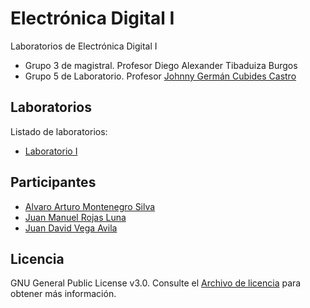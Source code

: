 # Electrónica Digital I

Laboratorios de Electrónica Digital I 

- Grupo 3 de magistral. Profesor Diego Alexander Tibaduiza Burgos
- Grupo 5 de Laboratorio. Profesor [Johnny Germán Cubides Castro](https://github.com/johnnycubides)

## Laboratorios

Listado de laboratorios:

- [Laboratorio I](https://github.com/2023-2S-digital/laboratorio-I)

## Participantes

- [Alvaro Arturo Montenegro Silva](https://github.com/aamontenegros)
- [Juan Manuel Rojas Luna](https://github.com/JuanLunaG)
- [Juan David Vega Avila](https://github.com/JuanD272)

## Licencia

GNU General Public License v3.0. Consulte el [Archivo de licencia](LICENSE) para obtener más información.
